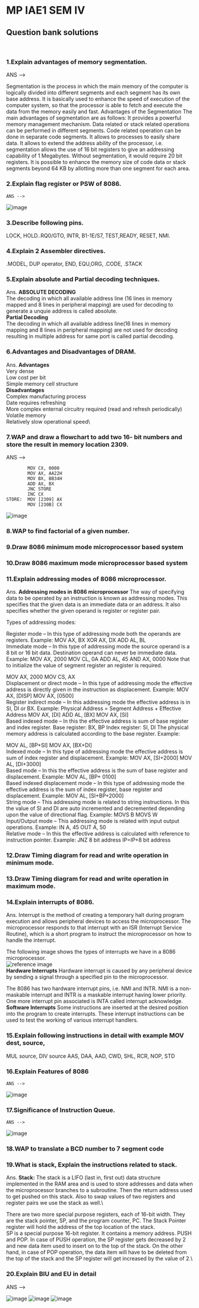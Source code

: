 # MP IAE1 SEM IV 
## Question bank solutions
<br>

### 1.Explain advantages of memory segmentation.
  ANS -->
    
Segmentation is the process in which the main memory of the computer is logically divided into different segments and each segment has its own base address. It is basically used to enhance the speed of execution of the computer system, so that the processor is able to fetch and execute the data from the memory easily and fast.
   Advantages of the Segmentation The main advantages of segmentation are as follows:
  It provides a powerful memory management mechanism.
  Data related or stack related operations can be performed in different segments.
  Code related operation can be done in separate code segments.
  It allows to processes to easily share data.
  It allows to extend the address ability of the processor, i.e. segmentation allows the use of 16 bit registers to give an addressing capability of 1 Megabytes. Without segmentation, it would require 20 bit registers.
  It is possible to enhance the memory size of code data or stack segments beyond 64 KB by allotting more than one segment for each area. 

        
        
### 2.Explain flag register or PSW of 8086.

    ANS --> 
   ![image](https://user-images.githubusercontent.com/76240365/156193505-34ff87d2-409f-48df-af74-33ede5b54dcf.png)

### 3.Describe following pins.
LOCK, HOLD..RQ0/GTO, INTR, B1-1E/S7, TEST,READY, RESET, NMI.
### 4.Explain 2 Assembler directives.
.MODEL, DUP operator, END, EQU,ORG, .CODE, .STACK
### 5.Explain absolute and Partial decoding techniques.
Ans. 
**ABSOLUTE DECODING**\
The decoding in which all available address line (16 lines in memory mapped and 8 lines in
peripheral mapping) are used for decoding to generate a unquie address is called absolute.\
**Partial Decoding**\
The decoding in which all available address line(16 lines in memory mapping and 8 lines in
peripheral mapping) are not used for decoding resulting in multiple address for same port is
called partial decoding.
### 6.Advantages and Disadvantages of DRAM.
Ans. 
**Advantages**\
Very dense\
Low cost per bit\
Simple memory cell structure\
**Disadvantages**\
Complex manufacturing process\
Date requires refreshing\
More complex enternal circuitry required (read and refresh periodically)\
Volatile memory\
Relatively slow operational speed\

### 7.WAP and draw a flowchart to add two 16- bit numbers and store the result in memory location 2309.
  ANS -->
  
            MOV CX, 0000
            MOV AX, AA22H
            MOV BX, BB34H
            ADD AX, BX
            JNC STORE
            INC CX
    STORE:  MOV [2309] AX
            MOV [230B] CX
        
![image](https://user-images.githubusercontent.com/76240365/156200705-0381687a-d1d7-4d7a-a275-0d292e6602eb.png)

    
### 8.WAP to find factorial of a given number.


### 9.Draw 8086 minimum mode microprocessor based system
### 10.Draw 8086 maximum mode microprocessor based system
### 11.Explain addressing modes of 8086 microprocessor.
Ans. 
**Addressing modes in 8086 microprocessor**
The way of specifying data to be operated by an instruction is known as addressing modes. This specifies that the given data is an immediate data or an address. It also specifies whether the given operand is register or register pair.

Types of addressing modes:

Register mode – In this type of addressing mode both the operands are registers.
Example:
MOV AX, BX
XOR AX, DX
ADD AL, BL\
Immediate mode – In this type of addressing mode the source operand is a 8 bit or 16 bit data. Destination operand can never be immediate data.
Example:
MOV AX, 2000
MOV CL, 0A
ADD AL, 45
AND AX, 0000
Note that to initialize the value of segment register an register is required.

MOV AX, 2000
MOV CS, AX \
Displacement or direct mode – In this type of addressing mode the effective address is directly given in the instruction as displacement.
Example:
MOV AX, [DISP]
MOV AX, [0500]\
Register indirect mode – In this addressing mode the effective address is in SI, DI or BX.
Example: Physical Address = Segment Address + Effective Address
MOV AX, [DI]
ADD AL, [BX]
MOV AX, [SI] \
Based indexed mode – In this the effective address is sum of base register and index register.
Base register: BX, BP
Index register: SI, DI 
The physical memory address is calculated according to the base register.
Example:

MOV AL, [BP+SI]
MOV AX, [BX+DI]\
Indexed mode – In this type of addressing mode the effective address is sum of index register and displacement.
Example:
MOV AX, [SI+2000]
MOV AL, [DI+3000]\
Based mode – In this the effective address is the sum of base register and displacement.
Example:
MOV AL, [BP+ 0100]\
Based indexed displacement mode – In this type of addressing mode the effective address is the sum of index register, base register and displacement.
Example:
MOV AL, [SI+BP+2000] \
String mode – This addressing mode is related to string instructions. In this the value of SI and DI are auto incremented and decremented depending upon the value of directional flag.
Example:
MOVS B
MOVS W \
Input/Output mode – This addressing mode is related with input output operations.
Example:
IN A, 45
OUT A, 50 \
Relative mode –
In this the effective address is calculated with reference to instruction pointer.
Example:
JNZ 8 bit address
IP=IP+8 bit address 
### 12.Draw Timing diagram for read and write operation in minimum mode.
### 13.Draw Timing diagram for read and write operation in maximum mode.
### 14.Explain interrupts of 8086.
Ans.
Interrupt is the method of creating a temporary halt during program execution and allows peripheral devices to access the microprocessor. The microprocessor responds to that interrupt with an ISR (Interrupt Service Routine), which is a short program to instruct the microprocessor on how to handle the interrupt.

The following image shows the types of interrupts we have in a 8086 microprocessor.\
![reference image](https://www.tutorialspoint.com/microprocessor/images/interrupts.jpg)\
**Hardware Interrupts**
Hardware interrupt is caused by any peripheral device by sending a signal through a specified pin to the microprocessor.

The 8086 has two hardware interrupt pins, i.e. NMI and INTR. NMI is a non-maskable interrupt and INTR is a maskable interrupt having lower priority. One more interrupt pin associated is INTA called interrupt acknowledge.\
**Software Interrupts**
Some instructions are inserted at the desired position into the program to create interrupts. These interrupt instructions can be used to test the working of various interrupt handlers.
### 15.Explain following instructions in detail with example MOV dest, source,
MUL source, DIV source
AAS, DAA, AAD, CWD, SHL, RCR, NOP, STD
### 16.Explain Features of 8086
    ANS -->
   ![image](https://user-images.githubusercontent.com/76240365/156198697-59c3754a-89a1-4b5b-9751-ee96b1f37d7f.png)

### 17.Significance of Instruction Queue.
    ANS --> 
   ![image](https://user-images.githubusercontent.com/76240365/156196518-4cad982f-93c7-44ec-9297-64d7a0fcbeff.png)

### 18.WAP to translate a BCD number to 7 segment code
### 19.What is stack, Explain the instructions related to stack.
Ans. 
**Stack:**
The stack is a LIFO (last in, first out) data structure implemented in the RAM area and is used to store addresses and data when the microprocessor branches to a subroutine. Then the return address used to get pushed on this stack. Also to swap values of two registers and register pairs we use the stack as well.\

There are two more special purpose registers, each of 16-bit width. They are the stack pointer, SP, and the program counter, PC. The Stack Pointer register will hold the address of the top location of the stack.\
SP is a special purpose 16-bit register. It contains a memory address. PUSH and POP. In case of PUSH operation, the SP register gets decreased by 2 and new data item used to insert on to the top of the stack. On the other hand, in case of POP operation, the data item will have to be deleted from the top of the stack and the SP register will get increased by the value of 2.\
### 20.Explain BIU and EU in detail
  ANS -->


   ![image](https://user-images.githubusercontent.com/76240365/156196228-baa5bdc6-f460-4a5f-bc17-033d215c1c5d.png)
   ![image](https://user-images.githubusercontent.com/76240365/156195893-19879dfc-04f5-46bc-8b16-391288dfea6e.png)
   ![image](https://user-images.githubusercontent.com/76240365/156196002-cc6f50a3-e5da-4b17-bff2-91f4bd218e16.png)


